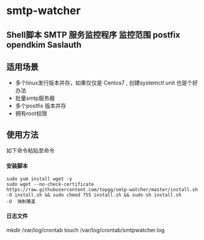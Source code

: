 # smtp-watcher
## Shell脚本 SMTP 服务监控程序 监控范围 postfix opendkim Saslauth
## 适用场景
  - 多个linux发行版本并存，如果仅仅是 Centos7 , 创建systemctl unit 也是个好办法
  - 批量smtp服务器
  - 多个postfix 版本并存
  - 拥有root权限
## 使用方法

如下命令粘贴至命令

#### 安装脚本

```
sudo yum install wget -y
sudo wget --no-check-certificate  https://raw.githubusercontent.com/topgg/smtp-watcher/master/install.sh -O install.sh && sudo chmod 755 install.sh && sudo sh install.sh
-O  强制覆盖
```
####  日志文件

mkdir /var/log/crontab
touch /var/log/crontab/smtpwatcher.log


